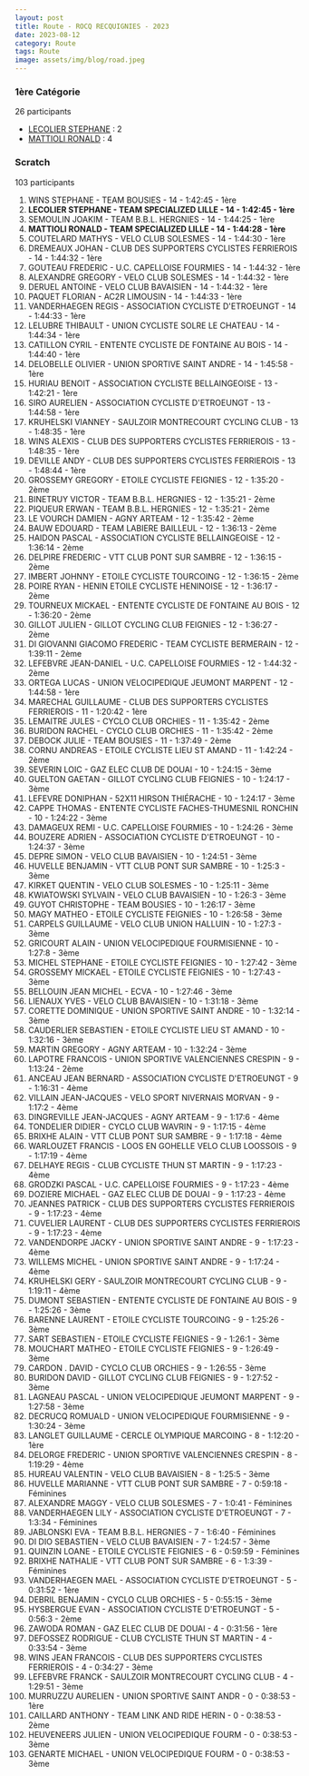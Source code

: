 ```yaml
---
layout: post
title: Route - ROCQ RECQUIGNIES - 2023
date: 2023-08-12
category: Route
tags: Route
image: assets/img/blog/road.jpeg
---
```


### 1ère Catégorie
26 participants
- [LECOLIER STEPHANE](https://teamspecializedlille.github.io/works/lecolierstephane) : 2
- [MATTIOLI RONALD](https://teamspecializedlille.github.io/works/mattiolironald) : 4

### Scratch
103 participants
1. WINS STEPHANE - TEAM BOUSIES - 14 - 1:42:45 - 1ère
2. **LECOLIER STEPHANE - TEAM SPECIALIZED LILLE - 14 - 1:42:45 - 1ère**
3. SEMOULIN JOAKIM - TEAM B.B.L. HERGNIES - 14 - 1:44:25 - 1ère
4. **MATTIOLI RONALD - TEAM SPECIALIZED LILLE - 14 - 1:44:28 - 1ère**
5. COUTELARD MATHYS - VELO CLUB SOLESMES - 14 - 1:44:30 - 1ère
6. DREMEAUX JOHAN - CLUB DES SUPPORTERS CYCLISTES FERRIEROIS - 14 - 1:44:32 - 1ère
7. GOUTEAU FREDERIC - U.C. CAPELLOISE FOURMIES - 14 - 1:44:32 - 1ère
8. ALEXANDRE GREGORY - VELO CLUB SOLESMES - 14 - 1:44:32 - 1ère
9. DERUEL ANTOINE - VELO CLUB BAVAISIEN - 14 - 1:44:32 - 1ère
10. PAQUET FLORIAN - AC2R  LIMOUSIN - 14 - 1:44:33 - 1ère
11. VANDERHAEGEN REGIS - ASSOCIATION CYCLISTE D'ETROEUNGT - 14 - 1:44:33 - 1ère
12. LELUBRE THIBAULT - UNION CYCLISTE SOLRE LE CHATEAU - 14 - 1:44:34 - 1ère
13. CATILLON CYRIL - ENTENTE CYCLISTE DE FONTAINE AU BOIS - 14 - 1:44:40 - 1ère
14. DELOBELLE OLIVIER - UNION SPORTIVE SAINT ANDRE - 14 - 1:45:58 - 1ère
15. HURIAU BENOIT - ASSOCIATION CYCLISTE BELLAINGEOISE - 13 - 1:42:21 - 1ère
16. SIRO AURELIEN - ASSOCIATION CYCLISTE D'ETROEUNGT - 13 - 1:44:58 - 1ère
17. KRUHELSKI VIANNEY - SAULZOIR MONTRECOURT CYCLING CLUB - 13 - 1:48:35 - 1ère
18. WINS ALEXIS - CLUB DES SUPPORTERS CYCLISTES FERRIEROIS - 13 - 1:48:35 - 1ère
19. DEVILLE ANDY - CLUB DES SUPPORTERS CYCLISTES FERRIEROIS - 13 - 1:48:44 - 1ère
20. GROSSEMY GREGORY - ETOILE CYCLISTE FEIGNIES - 12 - 1:35:20 - 2ème
21. BINETRUY VICTOR - TEAM B.B.L. HERGNIES - 12 - 1:35:21 - 2ème
22. PIQUEUR ERWAN - TEAM B.B.L. HERGNIES - 12 - 1:35:21 - 2ème
23. LE VOURCH DAMIEN - AGNY ARTEAM - 12 - 1:35:42 - 2ème
24. BAUW EDOUARD - TEAM LABIERE BAILLEUL - 12 - 1:36:13 - 2ème
25. HAIDON PASCAL - ASSOCIATION CYCLISTE BELLAINGEOISE - 12 - 1:36:14 - 2ème
26. DELPIRE FREDERIC - VTT  CLUB PONT SUR SAMBRE - 12 - 1:36:15 - 2ème
27. IMBERT JOHNNY - ETOILE CYCLISTE TOURCOING - 12 - 1:36:15 - 2ème
28. POIRE RYAN - HENIN ETOILE CYCLISTE HENINOISE - 12 - 1:36:17 - 2ème
29. TOURNEUX MICKAEL - ENTENTE CYCLISTE DE FONTAINE AU BOIS - 12 - 1:36:20 - 2ème
30. GILLOT JULIEN - GILLOT CYCLING CLUB FEIGNIES - 12 - 1:36:27 - 2ème
31. DI GIOVANNI GIACOMO FREDERIC - TEAM CYCLISTE BERMERAIN - 12 - 1:39:11 - 2ème
32. LEFEBVRE JEAN-DANIEL - U.C. CAPELLOISE FOURMIES - 12 - 1:44:32 - 2ème
33. ORTEGA LUCAS - UNION VELOCIPEDIQUE JEUMONT MARPENT - 12 - 1:44:58 - 1ère
34. MARECHAL GUILLAUME - CLUB DES SUPPORTERS CYCLISTES FERRIEROIS - 11 - 1:20:42 - 1ère
35. LEMAITRE JULES - CYCLO CLUB ORCHIES - 11 - 1:35:42 - 2ème
36. BURIDON RACHEL - CYCLO CLUB ORCHIES - 11 - 1:35:42 - 2ème
37. DEBOCK JULIE - TEAM BOUSIES - 11 - 1:37:49 - 2ème
38. CORNU ANDREAS - ETOILE CYCLISTE LIEU ST AMAND - 11 - 1:42:24 - 2ème
39. SEVERIN LOIC - GAZ ELEC CLUB DE DOUAI - 10 - 1:24:15 - 3ème
40. GUELTON GAETAN - GILLOT CYCLING CLUB FEIGNIES - 10 - 1:24:17 - 3ème
41. LEFEVRE DONIPHAN - 52X11 HIRSON THIÉRACHE - 10 - 1:24:17 - 3ème
42. CAPPE THOMAS - ENTENTE CYCLISTE FACHES-THUMESNIL RONCHIN - 10 - 1:24:22 - 3ème
43. DAMAGEUX REMI - U.C. CAPELLOISE FOURMIES - 10 - 1:24:26 - 3ème
44. BOUZERE ADRIEN - ASSOCIATION CYCLISTE D'ETROEUNGT - 10 - 1:24:37 - 3ème
45. DEPRE SIMON - VELO CLUB BAVAISIEN - 10 - 1:24:51 - 3ème
46. HUVELLE BENJAMIN - VTT  CLUB PONT SUR SAMBRE - 10 - 1:25:3 - 3ème
47. KIRKET QUENTIN - VELO CLUB SOLESMES - 10 - 1:25:11 - 3ème
48. KWIATOWSKI SYLVAIN - VELO CLUB BAVAISIEN - 10 - 1:26:3 - 3ème
49. GUYOT CHRISTOPHE - TEAM BOUSIES - 10 - 1:26:17 - 3ème
50. MAGY MATHEO - ETOILE CYCLISTE FEIGNIES - 10 - 1:26:58 - 3ème
51. CARPELS GUILLAUME - VELO CLUB UNION HALLUIN - 10 - 1:27:3 - 3ème
52. GRICOURT ALAIN - UNION VELOCIPEDIQUE FOURMISIENNE - 10 - 1:27:8 - 3ème
53. MICHEL STEPHANE - ETOILE CYCLISTE FEIGNIES - 10 - 1:27:42 - 3ème
54. GROSSEMY MICKAEL - ETOILE CYCLISTE FEIGNIES - 10 - 1:27:43 - 3ème
55. BELLOUIN JEAN MICHEL - ECVA - 10 - 1:27:46 - 3ème
56. LIENAUX YVES - VELO CLUB BAVAISIEN - 10 - 1:31:18 - 3ème
57. CORETTE DOMINIQUE - UNION SPORTIVE SAINT ANDRE - 10 - 1:32:14 - 3ème
58. CAUDERLIER SEBASTIEN - ETOILE CYCLISTE LIEU ST AMAND - 10 - 1:32:16 - 3ème
59. MARTIN GREGORY - AGNY ARTEAM - 10 - 1:32:24 - 3ème
60. LAPOTRE FRANCOIS - UNION SPORTIVE VALENCIENNES CRESPIN - 9 - 1:13:24 - 2ème
61. ANCEAU JEAN BERNARD - ASSOCIATION CYCLISTE D'ETROEUNGT - 9 - 1:16:31 - 4ème
62. VILLAIN JEAN-JACQUES - VELO SPORT NIVERNAIS MORVAN - 9 - 1:17:2 - 4ème
63. DINGREVILLE JEAN-JACQUES - AGNY ARTEAM - 9 - 1:17:6 - 4ème
64. TONDELIER DIDIER - CYCLO CLUB WAVRIN - 9 - 1:17:15 - 4ème
65. BRIXHE ALAIN - VTT  CLUB PONT SUR SAMBRE - 9 - 1:17:18 - 4ème
66. WARLOUZET FRANCIS - LOOS EN GOHELLE VELO CLUB LOOSSOIS - 9 - 1:17:19 - 4ème
67. DELHAYE REGIS - CLUB CYCLISTE THUN ST MARTIN - 9 - 1:17:23 - 4ème
68. GRODZKI PASCAL - U.C. CAPELLOISE FOURMIES - 9 - 1:17:23 - 4ème
69. DOZIERE MICHAEL - GAZ ELEC CLUB DE DOUAI - 9 - 1:17:23 - 4ème
70. JEANNES PATRICK - CLUB DES SUPPORTERS CYCLISTES FERRIEROIS - 9 - 1:17:23 - 4ème
71. CUVELIER LAURENT - CLUB DES SUPPORTERS CYCLISTES FERRIEROIS - 9 - 1:17:23 - 4ème
72. VANDENDORPE JACKY - UNION SPORTIVE SAINT ANDRE - 9 - 1:17:23 - 4ème
73. WILLEMS MICHEL - UNION SPORTIVE SAINT ANDRE - 9 - 1:17:24 - 4ème
74. KRUHELSKI GERY - SAULZOIR MONTRECOURT CYCLING CLUB - 9 - 1:19:11 - 4ème
75. DUMONT SEBASTIEN - ENTENTE CYCLISTE DE FONTAINE AU BOIS - 9 - 1:25:26 - 3ème
76. BARENNE LAURENT - ETOILE CYCLISTE TOURCOING - 9 - 1:25:26 - 3ème
77. SART SEBASTIEN - ETOILE CYCLISTE FEIGNIES - 9 - 1:26:1 - 3ème
78. MOUCHART MATHEO - ETOILE CYCLISTE FEIGNIES - 9 - 1:26:49 - 3ème
79. CARDON . DAVID - CYCLO CLUB ORCHIES - 9 - 1:26:55 - 3ème
80. BURIDON DAVID - GILLOT CYCLING CLUB FEIGNIES - 9 - 1:27:52 - 3ème
81. LAGNEAU PASCAL - UNION VELOCIPEDIQUE JEUMONT MARPENT - 9 - 1:27:58 - 3ème
82. DECRUCQ ROMUALD - UNION VELOCIPEDIQUE FOURMISIENNE - 9 - 1:30:24 - 3ème
83. LANGLET GUILLAUME - CERCLE OLYMPIQUE MARCOING - 8 - 1:12:20 - 1ère
84. DELORGE FREDERIC - UNION SPORTIVE VALENCIENNES CRESPIN - 8 - 1:19:29 - 4ème
85. HUREAU VALENTIN - VELO CLUB BAVAISIEN - 8 - 1:25:5 - 3ème
86. HUVELLE MARIANNE - VTT  CLUB PONT SUR SAMBRE - 7 - 0:59:18 - Féminines
87. ALEXANDRE MAGGY - VELO CLUB SOLESMES - 7 - 1:0:41 - Féminines
88. VANDERHAEGEN LILY - ASSOCIATION CYCLISTE D'ETROEUNGT - 7 - 1:3:34 - Féminines
89. JABLONSKI EVA - TEAM B.B.L. HERGNIES - 7 - 1:6:40 - Féminines
90. DI DIO SEBASTIEN - VELO CLUB BAVAISIEN - 7 - 1:24:57 - 3ème
91. QUINZIN LOANE - ETOILE CYCLISTE FEIGNIES - 6 - 0:59:59 - Féminines
92. BRIXHE NATHALIE - VTT  CLUB PONT SUR SAMBRE - 6 - 1:3:39 - Féminines
93. VANDERHAEGEN MAEL - ASSOCIATION CYCLISTE D'ETROEUNGT - 5 - 0:31:52 - 1ère
94. DEBRIL BENJAMIN - CYCLO CLUB ORCHIES - 5 - 0:55:15 - 3ème
95. HYSBERGUE EVAN - ASSOCIATION CYCLISTE D'ETROEUNGT - 5 - 0:56:3 - 2ème
96. ZAWODA ROMAN - GAZ ELEC CLUB DE DOUAI - 4 - 0:31:56 - 1ère
97. DEFOSSEZ RODRIGUE - CLUB CYCLISTE THUN ST MARTIN - 4 - 0:33:54 - 3ème
98. WINS JEAN FRANCOIS - CLUB DES SUPPORTERS CYCLISTES FERRIEROIS - 4 - 0:34:27 - 3ème
99. LEFEBVRE FRANCK - SAULZOIR MONTRECOURT CYCLING CLUB - 4 - 1:29:51 - 3ème
100. MURRUZZU AURELIEN - UNION SPORTIVE SAINT ANDR - 0 - 0:38:53 - 1ère
101. CAILLARD ANTHONY - TEAM LINK AND RIDE HERIN - 0 - 0:38:53 - 2ème
102. HEUVENEERS JULIEN - UNION VELOCIPEDIQUE FOURM - 0 - 0:38:53 - 3ème
103. GENARTE MICHAEL - UNION VELOCIPEDIQUE FOURM - 0 - 0:38:53 - 3ème
